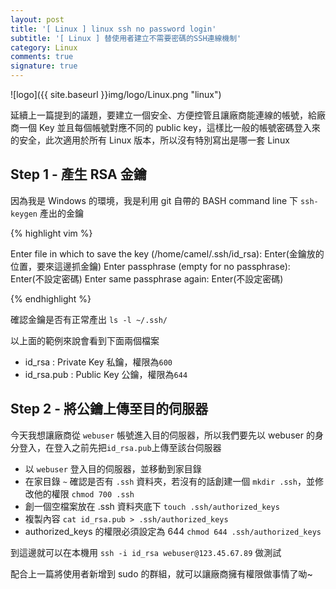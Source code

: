```yaml
---
layout: post
title: '[ Linux ] linux ssh no password login'
subtitle: '[ Linux ] 替使用者建立不需要密碼的SSH連線機制'
category: Linux
comments: true
signature: true
---
```


![logo]({{ site.baseurl }}img/logo/Linux.png "linux")

<div class="message">
    延續上一篇提到的議題，要建立一個安全、方便控管且讓廠商能連線的帳號，給廠商一個 Key 並且每個帳號對應不同的 public key，這樣比一般的帳號密碼登入來的安全，此次適用於所有 Linux 版本，所以沒有特別寫出是哪一套 Linux
</div>

## Step 1 - 產生 RSA 金鑰

因為我是 Windows 的環境，我是利用 git 自帶的 BASH command line 下 `ssh-keygen` 產出的金鑰

{% highlight vim %}

Enter file in which to save the key (/home/camel/.ssh/id_rsa): Enter(金鑰放的位置，要來這邊抓金鑰)
Enter passphrase (empty for no passphrase): Enter(不設定密碼)
Enter same passphrase again: Enter(不設定密碼)

{% endhighlight %}

確認金鑰是否有正常產出 `ls -l ~/.ssh/`

以上面的範例來說會看到下面兩個檔案

 - id_rsa : Private Key 私鑰，權限為`600`
 - id_rsa.pub : Public Key 公鑰，權限為`644`

## Step 2 - 將公鑰上傳至目的伺服器

今天我想讓廠商從 `webuser` 帳號進入目的伺服器，所以我們要先以 webuser 的身分登入，在登入之前先把`id_rsa.pub`上傳至該台伺服器

 - 以 `webuser` 登入目的伺服器，並移動到家目錄
 - 在家目錄 `~` 確認是否有 `.ssh` 資料夾，若沒有的話創建一個 `mkdir .ssh`，並修改他的權限 `chmod 700 .ssh`
 - 創一個空檔案放在 .ssh 資料夾底下 `touch .ssh/authorized_keys`
 - 複製內容 `cat id_rsa.pub > .ssh/authorized_keys`
 - authorized_keys 的權限必須設定為 644 `chmod 644 .ssh/authorized_keys`

到這邊就可以在本機用 `ssh -i id_rsa webuser@123.45.67.89` 做測試

配合上一篇將使用者新增到 sudo 的群組，就可以讓廠商擁有權限做事情了呦~